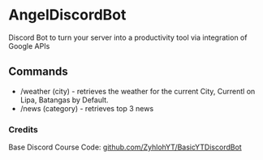 # AngelDiscordBot
Discord Bot to turn your server into a productivity tool via integration of Google APIs

## Commands
- /weather (city) - retrieves the weather for the current City, Currentl on Lipa, Batangas by Default.
- /news (category) - retrieves top 3 news  

### Credits
Base Discord Course Code: [github.com/ZyhlohYT/BasicYTDiscordBot](https://github.com/ZyhlohYT/BasicYTDiscordBot)

